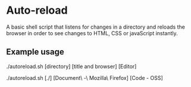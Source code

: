 # Auto-reload

A basic shell script that listens for changes in a directory and reloads the browser in order to see changes to HTML, CSS or javaScript instantly.

## Example usage

./autoreload.sh [directory] [title and browser] [Editor]

./autoreload.sh [./] [Document\ -\ Mozilla\ Firefox] [Code - OSS]
